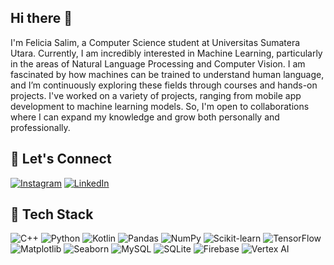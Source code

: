 ## Hi there 👋
I'm Felicia Salim, a Computer Science student at Universitas Sumatera Utara. Currently, I am incredibly interested in Machine Learning, particularly in the areas of Natural Language Processing and Computer Vision. I am fascinated by how machines can be trained to understand human language, and I’m continuously exploring these fields through courses and hands-on projects. I've worked on a variety of projects, ranging from mobile app development to machine learning models. So, I'm open to collaborations where I can expand my knowledge and grow both personally and professionally.

## 🔗 Let's Connect
[![Instagram](https://img.shields.io/badge/Instagram-E4405F?style=for-the-badge&logo=instagram&logoColor=white)](https://instagram.com/feliciasalim_)
[![LinkedIn](https://img.shields.io/badge/LinkedIn-0A66C2?style=for-the-badge&logo=linkedin&logoColor=white)](https://linkedin.com/in/felicia-salim)

## 🚀 Tech Stack
![C++](https://img.shields.io/badge/C++-00599C?style=for-the-badge&logo=c%2B%2B&logoColor=white)
![Python](https://img.shields.io/badge/Python-3776AB?style=for-the-badge&logo=python&logoColor=white)
![Kotlin](https://img.shields.io/badge/Kotlin-7F52FF?style=for-the-badge&logo=kotlin&logoColor=white)
![Pandas](https://img.shields.io/badge/Pandas-150458?style=for-the-badge&logo=pandas&logoColor=white)
![NumPy](https://img.shields.io/badge/NumPy-013243?style=for-the-badge&logo=numpy&logoColor=white)
![Scikit-learn](https://img.shields.io/badge/Scikit--learn-F7931E?style=for-the-badge&logo=scikit-learn&logoColor=white)
![TensorFlow](https://img.shields.io/badge/TensorFlow-FF6F00?style=for-the-badge&logo=tensorflow&logoColor=white)
![Matplotlib](https://img.shields.io/badge/Matplotlib-ffffff?style=for-the-badge&logo=matplotlib&logoColor=black)
![Seaborn](https://img.shields.io/badge/Seaborn-2D3E50?style=for-the-badge)
![MySQL](https://img.shields.io/badge/MySQL-4479A1?style=for-the-badge&logo=mysql&logoColor=white)
![SQLite](https://img.shields.io/badge/SQLite-003B57?style=for-the-badge&logo=sqlite&logoColor=white)
![Firebase](https://img.shields.io/badge/Firebase-FFCA28?style=for-the-badge&logo=firebase&logoColor=black)
![Vertex AI](https://img.shields.io/badge/Vertex%20AI-4285F4?style=for-the-badge&logo=googlecloud&logoColor=white)
